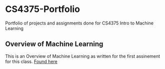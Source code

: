# CS4375-Portfolio
Portfolio of projects and assignments done for CS4375 Intro to Machine Learning

## Overview of Machine Learning
This is an Overview of Machine Learning as written for the first assinement for this class. [Found here](Overview_of_ML.pdf)  
